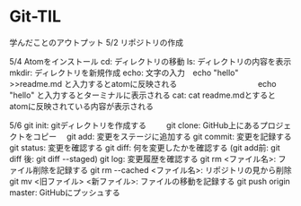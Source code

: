 # Git-TIL
学んだことのアウトプット
5/2
リポジトリの作成

5/4 Atomをインストール
cd: ディレクトリの移動
ls: ディレクトリの内容を表示
mkdir: ディレクトリを新規作成
echo: 文字の入力　echo "hello" >>readme.md と入力するとatomに反映される
　　　　　　　　　　echo "hello" と入力するとターミナルに表示される
cat: cat readme.mdとするとatomに反映されている内容が表示される

5/6 git init: gitディレクトリを作成する
　　 git clone: GitHub上にあるプロジェクトをコピー
   　git add: 変更をステージに追加する
    git commit: 変更を記録する
    git status: 変更を確認する
   git diff: 何を変更したかを確認する
   (git add前: git diff 後: git diff --staged)
   git log: 変更履歴を確認する
   git rm <ファイル名>: ファイル削除を記録する
   git rm --cached <ファイル名>: リポジトリの見から削除
   git mv <旧ファイル> <新ファイル>: ファイルの移動を記録する
   git push origin master: GitHubにプッシュする
